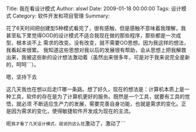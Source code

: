 Title: 我在看设计模式
Author: alswl
Date: 2009-01-18 00:00:00
Tags: 设计模式
Category: 软件开发和项目管理
Summary: 

花了6天时间把创建型5种模式看完了，很有感触，但是感触不意味着我理解，我甚至私下里觉得OOD的设计模式不适合我现在做的那些程序，那些都是一次成型，根本谈不上
需求的改变。没有改变，就不需要OO思想。因为我这样的想法，我看起来很累。
我知道这些思想对我以后的发展很有帮助，会从思想上把我解救出来，我被这些新的设计想法激动着（虽然出来很多年，可是对于我来说完全是新的，呵呵```）。

嗯，坚持下去

这几天我也在想以后走IT哪一条路。想了好久，现在的想法是：计算机本质上是一种工具，软件的存在是为了计算机更好的服务。既然是一个工具，就要有工具的觉悟，就必须
不断适应生产力的发展，需要完善自身功能，也就是需求的变化。正是因为需求的变化，使得敏捷软件开发成为现在的主流。

呃```我才看了几天设计模式，就说的这么狂```激动了，激动了```

